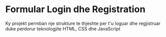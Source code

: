 # Formular Login dhe Registration


Ky projekt permban nje strukture te thjeshte per t'u loguar dhe regjistruar duke perdorur teknologjite HTML, CSS dhe JavaScript
